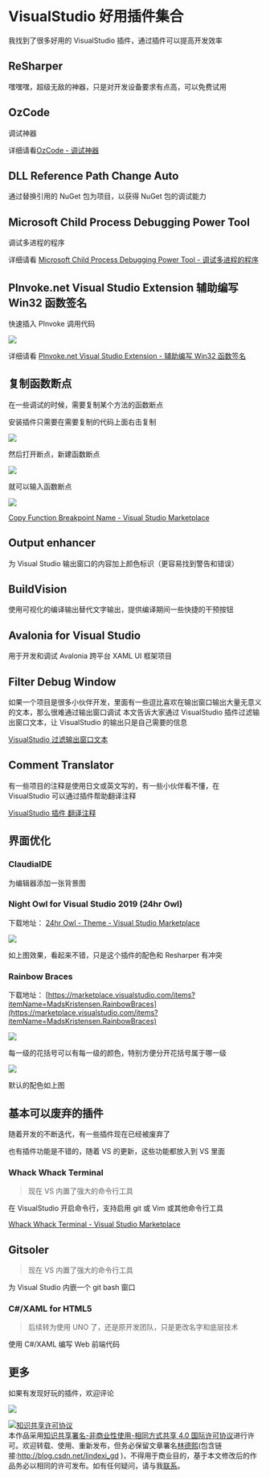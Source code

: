 
# VisualStudio 好用插件集合

我找到了很多好用的 VisualStudio 插件，通过插件可以提高开发效率

<!--more-->


<!-- CreateTime:2019/11/29 8:39:07 -->

<!-- csdn -->

## ReSharper 

嘿嘿嘿，超级无敌的神器，只是对开发设备要求有点高，可以免费试用

## OzCode 

调试神器

详细请看[OzCode - 调试神器](https://blog.walterlv.com/post/using-ozcode-to-improve-debug.html)

## DLL Reference Path Change Auto

通过替换引用的 NuGet 包为项目，以获得 NuGet 包的调试能力

## Microsoft Child Process Debugging Power Tool 

调试多进程的程序

详细请看 [Microsoft Child Process Debugging Power Tool - 调试多进程的程序](https://blog.walterlv.com/post/debug-multi-process-application-using-visual-studio.html)


## PInvoke.net Visual Studio Extension  辅助编写 Win32 函数签名

快速插入 PInvoke 调用代码

![](https://blog.walterlv.com/static/posts/2018-07-21-22-57-52.png)

详细请看 [PInvoke.net Visual Studio Extension - 辅助编写 Win32 函数签名](https://blog.walterlv.com/post/pinvoke-net-visual-studio-extension.html)

## 复制函数断点

在一些调试的时候，需要复制某个方法的函数断点

安装插件只需要在需要复制的代码上面右击复制

![](http://cdn.lindexi.site/lindexi%2F201943185842685)

然后打开断点，新建函数断点

![](http://cdn.lindexi.site/lindexi%2F201943185857968)

就可以输入函数断点

![](http://cdn.lindexi.site/lindexi%2F201943185915393)

[Copy Function Breakpoint Name - Visual Studio Marketplace](https://marketplace.visualstudio.com/items?itemName=jnm2.CopyFunctionBreakpointName )

## Output enhancer

为 Visual Studio 输出窗口的内容加上颜色标识（更容易找到警告和错误）




## BuildVision 

使用可视化的编译输出替代文字输出，提供编译期间一些快捷的干预按钮



## Avalonia for Visual Studio 

用于开发和调试 Avalonia 跨平台 XAML UI 框架项目




## Filter Debug Window

如果一个项目是很多小伙伴开发，里面有一些逗比喜欢在输出窗口输出大量无意义的文本，那么很难通过输出窗口调试 本文告诉大家通过 VisualStudio 插件过滤输出窗口文本，让 VisualStudio 的输出只是自己需要的信息

[VisualStudio 过滤输出窗口文本](https://blog.lindexi.com/post/VisualStudio-%E8%BF%87%E6%BB%A4%E8%BE%93%E5%87%BA%E7%AA%97%E5%8F%A3%E6%96%87%E6%9C%AC.html )

## Comment Translator 

有一些项目的注释是使用日文或英文写的，有一些小伙伴看不懂，在 VisualStudio 可以通过插件帮助翻译注释

[VisualStudio 插件 翻译注释](https://blog.lindexi.com/post/VisualStudio-%E6%8F%92%E4%BB%B6-%E7%BF%BB%E8%AF%91%E6%B3%A8%E9%87%8A.html )



## 界面优化

### ClaudiaIDE 

为编辑器添加一张背景图

### Night Owl for Visual Studio 2019 (24hr Owl)

下载地址： [24hr Owl - Theme - Visual Studio Marketplace](https://marketplace.visualstudio.com/items?itemName=definedrisk.24hr-owl )

<!-- ![](image/VisualStudio 好用插件集合/VisualStudio 好用插件集合0.png) -->

![](http://cdn.lindexi.site/lindexi%2F202163126515664.jpg)

如上图效果，看起来不错，只是这个插件的配色和 Resharper 有冲突


### Rainbow Braces

下载地址： [https://marketplace.visualstudio.com/items?itemName=MadsKristensen.RainbowBraces](https://marketplace.visualstudio.com/items?itemName=MadsKristensen.RainbowBraces)

![](http://cdn.lindexi.site/lindexi%2F202210916203054.jpg)

每一级的花括号可以有每一级的颜色，特别方便分开花括号属于哪一级

![](http://cdn.lindexi.site/lindexi%2F2022109162389046.jpg)

默认的配色如上图





## 基本可以废弃的插件

随着开发的不断迭代，有一些插件现在已经被废弃了

也有插件功能是不错的，随着 VS 的更新，这些功能都放入到 VS 里面

### Whack Whack Terminal

> 现在 VS 内置了强大的命令行工具

在 VisualStudio 开启命令行，支持启用 git 或 Vim 或其他命令行工具

[Whack Whack Terminal - Visual Studio Marketplace](https://marketplace.visualstudio.com/items?itemName=DanielGriffen.WhackWhackTerminal )

## Gitsoler 

> 现在 VS 内置了强大的命令行工具

为 Visual Studio 内嵌一个 git bash 窗口

### C#/XAML for HTML5

> 后续转为使用 UNO 了，还是原开发团队，只是更改名字和底层技术

使用 C#/XAML 编写 Web 前端代码


## 更多

如果有发现好玩的插件，欢迎评论

![](https://i.loli.net/2019/04/11/5caf25d76d4a2.jpg)





<a rel="license" href="http://creativecommons.org/licenses/by-nc-sa/4.0/"><img alt="知识共享许可协议" style="border-width:0" src="https://licensebuttons.net/l/by-nc-sa/4.0/88x31.png" /></a><br />本作品采用<a rel="license" href="http://creativecommons.org/licenses/by-nc-sa/4.0/">知识共享署名-非商业性使用-相同方式共享 4.0 国际许可协议</a>进行许可。欢迎转载、使用、重新发布，但务必保留文章署名[林德熙](http://blog.csdn.net/lindexi_gd)(包含链接:http://blog.csdn.net/lindexi_gd )，不得用于商业目的，基于本文修改后的作品务必以相同的许可发布。如有任何疑问，请与我[联系](mailto:lindexi_gd@163.com)。